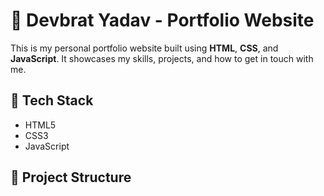 # 💼 Devbrat Yadav - Portfolio Website

This is my personal portfolio website built using **HTML**, **CSS**, and **JavaScript**. It showcases my skills, projects, and how to get in touch with me.

## 🚀 Tech Stack
- HTML5
- CSS3
- JavaScript

## 📁 Project Structure
